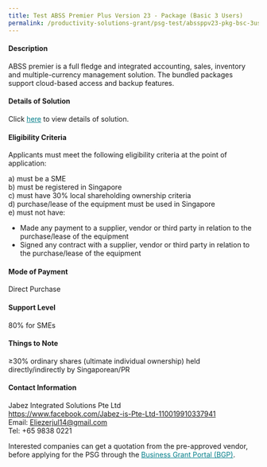 ```yaml
---
title: Test ABSS Premier Plus Version 23 - Package (Basic 3 Users)
permalink: /productivity-solutions-grant/psg-test/abssppv23-pkg-bsc-3users/
---
```


#### Description

ABSS premier is a full fledge and integrated accounting, sales, inventory and multiple-currency management solution. The bundled packages support cloud-based access and backup features.

#### Details of Solution

Click <a href="/images/psg-pdf/Test PSG solution display.xls" style="color:#037e8a">here</a> to view details of solution. 

#### Eligibility Criteria

Applicants must meet the following eligibility criteria at the point of application:

a) must be a SME <br>
b) must be registered in Singapore <br>
c) must have 30% local shareholding ownership criteria <br>
d) purchase/lease of the equipment must be used in Singapore <br>
e) must not have:
- Made any payment to a supplier, vendor or third party in relation to the purchase/lease of the equipment
- Signed any contract with a supplier, vendor or third party in relation to the purchase/lease of the equipment

#### Mode of Payment
Direct Purchase

#### Support Level
80% for SMEs

#### Things to Note
≥30% ordinary shares (ultimate individual ownership) held directly/indirectly by Singaporean/PR

#### Contact Information
Jabez Integrated Solutions Pte Ltd<br>
<a href="https://www.facebook.com/Jabez-is-Pte-Ltd-110019910337941" style="color:#037e8a">https://www.facebook.com/Jabez-is-Pte-Ltd-110019910337941</a><br>
Email: <a href="mailto:Eliezerjul14@gmail.com" style="color:#037e8a">Eliezerjul14@gmail.com</a><br>
Tel: +65 9838 0221 <br>

Interested companies can get a quotation from the pre-approved vendor, before applying for the PSG through the <a target="_blank" style="color:#037e8a" href="https://www.businessgrants.gov.sg/">Business Grant Portal (BGP)</a>.
